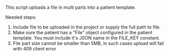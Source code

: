 This script uploads a file in multi parts into a patient template.

Needed steps:

1. Include file to be uploaded in the project or supply the full path to file.
2. Make sure the patient has a "File" object configured in the patient template. You must include it's JSON name in the FILE_KEY constant.
3. File part size cannot be smaller than 5MB, in such cases upload will fail with 409 client error